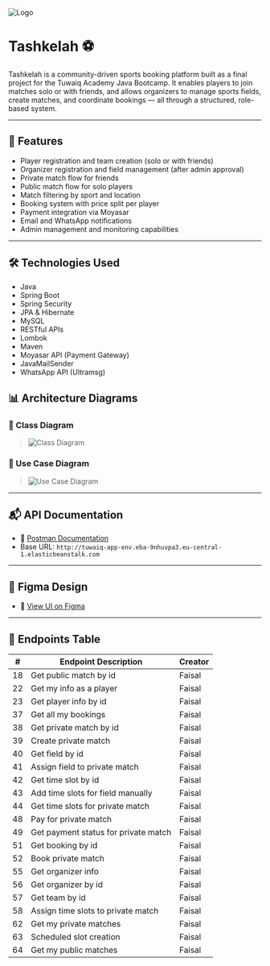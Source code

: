 ![Logo](https://github.com/user-attachments/assets/183a3d07-731c-4009-8432-33424ae85cf5)

# Tashkelah ⚽

Tashkelah is a community-driven sports booking platform built as a final project for the Tuwaiq Academy Java Bootcamp. It enables players to join matches solo or with friends, and allows organizers to manage sports fields, create matches, and coordinate bookings — all through a structured, role-based system.

---

## 🚀 Features

- Player registration and team creation (solo or with friends)
- Organizer registration and field management (after admin approval)
- Private match flow for friends
- Public match flow for solo players
- Match filtering by sport and location
- Booking system with price split per player
- Payment integration via Moyasar
- Email and WhatsApp notifications
- Admin management and monitoring capabilities

---

## 🛠️ Technologies Used

- Java
- Spring Boot
- Spring Security
- JPA & Hibernate
- MySQL
- RESTful APIs
- Lombok
- Maven
- Moyasar API (Payment Gateway)
- JavaMailSender
- WhatsApp API (Ultramsg)

## 📊 Architecture Diagrams

### 🔷 Class Diagram
> ![Class Diagram](https://github.com/user-attachments/assets/34b72330-2fcf-44b2-9601-23ca824e6516)


### 🔶 Use Case Diagram
> ![Use Case Diagram](https://github.com/user-attachments/assets/28508414-0733-4256-9e8c-9f1bf774dceb)


---

## 📬 API Documentation

- 🔗 [Postman Documentation](https://documenter.getpostman.com/view/42844638/2sB2qUmPwG)
- Base URL: `http://tuwaiq-app-env.eba-9nhuvpa3.eu-central-1.elasticbeanstalk.com`

---

## 🎨 Figma Design

- 🔗 [View UI on Figma](https://www.figma.com/design/3wzDvkE6kbXGBVgeGu4lnF/%D8%AA%D8%B4%D9%83%D9%8A%D9%84%D8%A9?node-id=9-2&p=f&t=T7G5n1vvnv9yWZfH-0)

---

## 🧰 Endpoints Table

| #  | Endpoint Description                        | Creator |
|----|---------------------------------------------|---------|
| 18 | Get public match by id                      | Faisal  |
| 22 | Get my info as a player                     | Faisal  |
| 23 | Get player info by id                       | Faisal  |
| 37 | Get all my bookings                         | Faisal  |
| 38 | Get private match by id                     | Faisal  |
| 39 | Create private match                        | Faisal  |
| 40 | Get field by id                             | Faisal  |
| 41 | Assign field to private match               | Faisal  |
| 42 | Get time slot by id                         | Faisal  |
| 43 | Add time slots for field manually           | Faisal  |
| 44 | Get time slots for private match            | Faisal  |
| 48 | Pay for private match                       | Faisal  |
| 49 | Get payment status for private match        | Faisal  |
| 51 | Get booking by id                           | Faisal  |
| 52 | Book private match                          | Faisal  |
| 55 | Get organizer info                          | Faisal  |
| 56 | Get organizer by id                         | Faisal  |
| 57 | Get team by id                              | Faisal  |
| 58 | Assign time slots to private match          | Faisal  |
| 62 | Get my private matches                      | Faisal  |
| 63 | Scheduled slot creation                     | Faisal  |
| 64 | Get my public matches                       | Faisal  |
